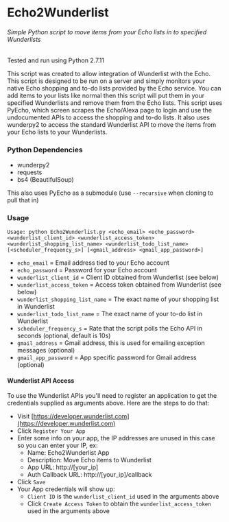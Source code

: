 # Echo2Wunderlist

###### Simple Python script to move items from your Echo lists in to specified Wunderlists

Tested and run using Python 2.7.11

This script was created to allow integration of Wunderlist with the Echo. This script is designed to be run on a server and simply monitors your native Echo shopping and to-do lists provided by the Echo service. You can add items to your lists like normal then this script will put them in your specified Wunderlists and remove them from the Echo lists. This script uses PyEcho, which screen scrapes the Echo/Alexa page to login and use the undocumented APIs to access the shopping and to-do lists. It also uses wunderpy2 to access the standard Wunderlist API to move the items from your Echo lists to your Wunderlists.

### Python Dependencies

* wunderpy2
* requests
* bs4 (BeautifulSoup)

This also uses PyEcho as a submodule (use `--recursive` when cloning to pull that in)

### Usage

`Usage: python Echo2Wunderlist.py <echo_email> <echo_password> <wunderlist_client_id> <wunderlist_access_token> <wunderlist_shopping_list_name> <wunderlist_todo_list_name> [<scheduler_frequency_s>] [<gmail_address> <gmail_app_password>]`

* `echo_email` = Email address tied to your Echo account
* `echo_password` = Password for your Echo account
* `wunderlist_client_id` = Client ID obtained from Wunderlist (see below)
* `wunderlist_access_token` = Access token obtained from Wunderlist (see below)
* `wunderlist_shopping_list_name` = The exact name of your shopping list in Wunderlist
* `wunderlist_todo_list_name` = The exact name of your to-do list in Wunderlist
* `scheduler_frequency_s` = Rate that the script polls the Echo API in seconds (optional, default is 10s)
* `gmail_address` = Gmail address, this is used for emailing exception messages (optional)
* `gmail_app_password` = App specific password for Gmail address (optional)

#### Wunderlist API Access

To use the Wunderlist APIs you'll need to register an application to get the credentials supplied as arguments above. Here are the steps to do that:

* Visit [https://developer.wunderlist.com](https://developer.wunderlist.com)
* Click `Register Your App`
* Enter some info on your app, the IP addresses are unused in this case so you can enter your IP, ex:
  * Name: Echo2Wunderlist App
  * Description: Move Echo items to Wunderlist
  * App URL: http://[your_ip]
  * Auth Callback URL: http://[your_ip]/callback 
* Click `Save`
* Your App credentials will show up:
  * `Client ID` is the `wunderlist_client_id` used in the arguments above
  * Click `Create Access Token` to obtain the `wunderlist_access_token` used in the arguments above


